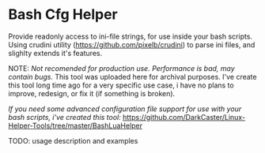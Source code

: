 # Bash Cfg Helper

Provide readonly access to ini-file strings, for use inside your bash scripts.
Using crudini utility (https://github.com/pixelb/crudini) to parse ini files, and slighlty extends it's features.

NOTE: *Not recomended for production use. Performance is bad, may contain bugs.*
This tool was uploaded here for archival purposes.
I've create this tool long time ago for a very specific use case, i have no plans to improve, redesign, or fix it (if something is broken).

*If you need some advanced configuration file support for use with your bash scripts, i've created this tool:*
https://github.com/DarkCaster/Linux-Helper-Tools/tree/master/BashLuaHelper

TODO: usage description and examples

